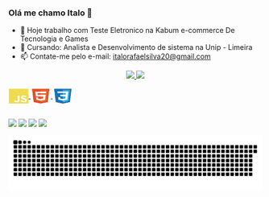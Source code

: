 ### Olá me chamo Italo 👋
- 🔭 Hoje trabalho com Teste Eletronico na Kabum e-commerce De Tecnologia e Games
- 🌱 Cursando: Analista e Desenvolvimento de sistema na Unip - Limeira
- 📫 Contate-me pelo e-mail: italorafaelsilva20@gmail.com

<div align="center">
  <a href="https://github.com/ItaloRafaelSilva">
  <img height="140em" src="https://github-readme-stats.vercel.app/api?username=ItaloRafaelSilva&show_icons=true&theme=dark&include_all_commits=true&count_private=true"/>
  <img height="120em" src="https://github-readme-stats.vercel.app/api/top-langs/?username=ItaloRafaelSilva&layout=compact&langs_count=7&theme=dark"/>
</div>
  <div style="display: inline_block"><br>
  <img align="center" alt="Italo-Js" height="30" width="40" src="https://raw.githubusercontent.com/devicons/devicon/master/icons/javascript/javascript-plain.svg">
  <img align="center" alt="Italo-HTML" height="30" width="40" src="https://raw.githubusercontent.com/devicons/devicon/master/icons/html5/html5-original.svg">
  <img align="center" alt="Italo-CSS" height="30" width="40" src="https://raw.githubusercontent.com/devicons/devicon/master/icons/css3/css3-original.svg">
</div>
  
   ##
 
<div> 
  <a href="https://www.instagram.com/italo_rafael019/" target="_blank"><img src="https://img.shields.io/badge/-Instagram-%23E4405F?style=for-the-badge&logo=instagram&logoColor=white" target="_blank"></a>
  <a href = "mailto:contatoitalorafaelsilva20@gmail.com"><img src="https://img.shields.io/badge/-Gmail-%23333?style=for-the-badge&logo=gmail&logoColor=white" target="_blank"></a>
  <a href="https://www.linkedin.com/in/italo-rafael-507498228/" target="_blank"><img src="https://img.shields.io/badge/-LinkedIn-%230077B5?style=for-the-badge&logo=linkedin&logoColor=white" target="_blank"></a> 
   <a href="https://api.whatsapp.com/send?phone=5519984406095&text=Ol%C3%A1%2C%20tudo%20bem%20%3F!%20Fique%20a%20vontade%20para%20me%20chamar." target="_blank"><img src="https://img.shields.io/badge/WhatsApp-25D366?style=for-the-badge&logo=whatsapp&logoColor=white" target="_blank"></a>
 
  ![Snake animation](https://github.com/ItaloRafaelSilva/ItaloRafaelSilva/blob/output/github-contribution-grid-snake.svg)
